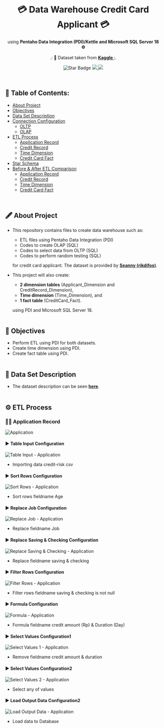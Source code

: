 <h1 align="center"> 💳 Data Warehouse Credit Card Applicant 💳 </h1>
<p align="center">using <b>Pentaho Data Integration (PDI)/Kettle and Microsoft SQL Server 18 ⚙</b><br><br>
.: 📄 Dataset taken from <b><a href="https://www.kaggle.com/rikdifos/credit-card-approval-prediction"> Kaggle </a></b> :.
</p>

<p align="center">
  <img src="https://img.shields.io/static/v1?label=%F0%9F%8C%9F&message=If%20Useful&style=style=flat&color=BC4E99" alt="Star Badge"/>
  <a href="https://www.github.com/caesarmario">
    <img src="https://img.shields.io/github/followers/caesarmario?style=social&link=https://www.github.com/caesarmario" alt"GitHub"/>
  </a>
  <a href="https://linktr.ee/caesarmario_">
    <img src="https://img.shields.io/badge/Follow%20My%20Other%20Works-019875?style=flat&labelColor=019875&link=https:/linktr.ee/caesarmario_" alt"Linktree"/>
  </a>
</p>
<br>


## 📃 Table of Contents:
  - [About Project](#-about-project)
  - [Objectives](#-objectives)
  - [Data Set Description](#-data-set-description)
  - [Connection Configuration](#-connection-configuration)
      - [OLTP](#-oltp-configuration)
      - [OLAP](#-olap-configuration)
  - [ETL Process](#-etl-process)
      - [Application Record](#-application-record)
      - [Credit Record](#-credit-record)
      - [Time Dimension](#-time-dimension)
      - [Credit Card Fact](#-credit-card-fact)
  - [Star Schema](#-star-schema)
  - [Before & After ETL Comparison](#-before--after-etl-comparison)
      - [Application Record](#-application-record-1)
      - [Credit Record](#-credit-record-1)
      - [Time Dimension](#-time-dimension-1)
      - [Credit Card Fact](#-credit-card-fact-1)
<br>

## 🖋 About Project
*   This repository contains files to create data warehouse such as:
    - ETL files using Pentaho Data Integration (PDI)
    - Codes to create OLAP (SQL)
    - Codes to select data from OLTP (SQL)
    - Codes to perform random testing (SQL)

    for credit card applicant. The dataset is provided by <a href="https://www.kaggle.com/rikdifos/credit-card-approval-prediction"><b>Seanny (rikdifos)</b></a>.<br>

*   This project will also create:
    - **2 dimension tables** (Applicant_Dimension and CreditRecord_Dimension), 
    - **Time dimension** (Time_Dimension), and 
    - **1 fact table** (CreditCard_Fact).

    using PDI and Microsoft SQL Server 18.
<br><br>

## 📌 Objectives
*   Perform ETL using PDI for both datasets.
*   Create time dimension using PDI.
*   Create fact table using PDI.
<br><br>

## 🧾 Data Set Description
*   The dataset description can be seen <a href="https://www.kaggle.com/datasets/uciml/german-credit"><b>here</b></a>.
<br><br>

## ⚙ ETL Process
### 👨‍💼 Application Record
![Application](https://github.com/MuhammadAuliaa/etl-pentaho-credit-data/blob/main/screenshoot/applicationRecord.png)<br>
#### ▶ Table Input Configuration
![Table Input - Application](https://github.com/MuhammadAuliaa/etl-pentaho-credit-data/blob/main/screenshoot/csv%20input%20configuration.png)
   - Importing data credit-risk csv <br>
#### ▶ Sort Rows Configuration
![Sort Rows - Application](https://github.com/MuhammadAuliaa/etl-pentaho-credit-data/blob/main/screenshoot/sort%20rows%20configuration.png)
   - Sort rows fieldname Age <br>
#### ▶ Replace Job Configuration
![Replace Job - Application](https://github.com/MuhammadAuliaa/etl-pentaho-credit-data/blob/main/screenshoot/replace%20in%20string%20configuration1.png)
   - Replace fieldname Job <br>
#### ▶ Replace Saving & Checking Configuration
![Replace Saving & Checking - Application](https://github.com/MuhammadAuliaa/etl-pentaho-credit-data/blob/main/screenshoot/replace%20in%20string%20configuration2.png)
   - Replace fieldname saving & checking <br>
#### ▶ Filter Rows Configuration
![Filter Rows - Application](https://github.com/MuhammadAuliaa/etl-pentaho-credit-data/blob/main/screenshoot/filter%20rows%20configuration.png)
   - Filter rows fieldname saving & checking is not null <br>
#### ▶ Formula Configuration
![Formula - Application](https://github.com/MuhammadAuliaa/etl-pentaho-credit-data/blob/main/screenshoot/formula%20idr%20configuration.png)
   - Formula fieldname credit amount (Rp) & Duration (Day) <br>
#### ▶ Select Values Configuration1
![Select Values 1 - Application](https://github.com/MuhammadAuliaa/etl-pentaho-credit-data/blob/main/screenshoot/select%20values%20configuration1.png)
   - Remove fieldname credit amount & duration <br>
#### ▶ Select Values Configuration2
![Select Values 2 - Application](https://github.com/MuhammadAuliaa/etl-pentaho-credit-data/blob/main/screenshoot/select%20values%20configuration2.png)
   - Select any of values <br>
#### ▶ Load Output Data Configuration2
![Load Output Data - Application](https://github.com/MuhammadAuliaa/etl-pentaho-credit-data/blob/main/screenshoot/table%20output%20configuration.png)
   - Load data to Database <br>
